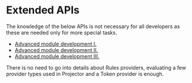 # Extended APIs



The knowledge of the below APIs is not necessary for all developers as these are needed only for more special tasks.

- [Advanced module development I.](AdvancedModuleDevelopment1)
- [Advanced module development II.](AdvancedModuleDevelopment2)
- [Advanced module development III.](AdvancedModuleDevelopment3)

There is no need to go into details about Rules providers, evaluating a few provider types used in Projector and a Token provider is enough.